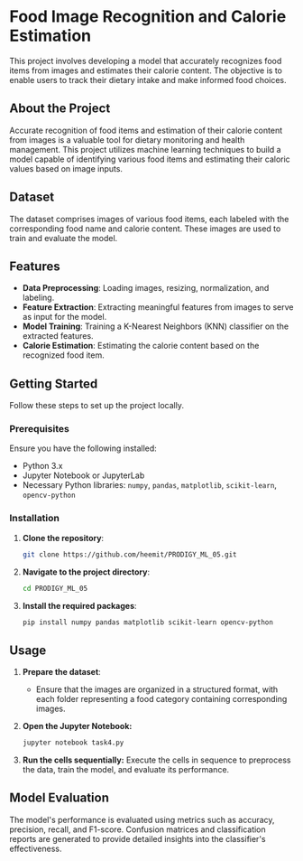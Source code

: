 # Food Image Recognition and Calorie Estimation

This project involves developing a model that accurately recognizes food items from images and estimates their calorie content. The objective is to enable users to track their dietary intake and make informed food choices.

## About the Project

Accurate recognition of food items and estimation of their calorie content from images is a valuable tool for dietary monitoring and health management. This project utilizes machine learning techniques to build a model capable of identifying various food items and estimating their caloric values based on image inputs.

## Dataset

The dataset comprises images of various food items, each labeled with the corresponding food name and calorie content. These images are used to train and evaluate the model.

## Features

- **Data Preprocessing**: Loading images, resizing, normalization, and labeling.
- **Feature Extraction**: Extracting meaningful features from images to serve as input for the model.
- **Model Training**: Training a K-Nearest Neighbors (KNN) classifier on the extracted features.
- **Calorie Estimation**: Estimating the calorie content based on the recognized food item.

## Getting Started

Follow these steps to set up the project locally.

### Prerequisites

Ensure you have the following installed:

- Python 3.x
- Jupyter Notebook or JupyterLab
- Necessary Python libraries: `numpy`, `pandas`, `matplotlib`, `scikit-learn`, `opencv-python`

### Installation

1. **Clone the repository**:
   ```bash
   git clone https://github.com/heemit/PRODIGY_ML_05.git
   ```

2. **Navigate to the project directory**:
   ```bash
   cd PRODIGY_ML_05
   ```
  
3. **Install the required packages**:
   ```bash
   pip install numpy pandas matplotlib scikit-learn opencv-python
   ```

## Usage

1. **Prepare the dataset**:   
   - Ensure that the images are organized in a structured format, with each folder representing a food category containing corresponding images.
   
1. **Open the Jupyter Notebook:**   
   ```bash
   jupyter notebook task4.py
   ```

2. **Run the cells sequentially:**
   Execute the cells in sequence to preprocess the data, train the model, and evaluate its performance.

## Model Evaluation

The model's performance is evaluated using metrics such as accuracy, precision, recall, and F1-score. Confusion matrices and classification reports are generated to provide detailed insights into the classifier's effectiveness.
